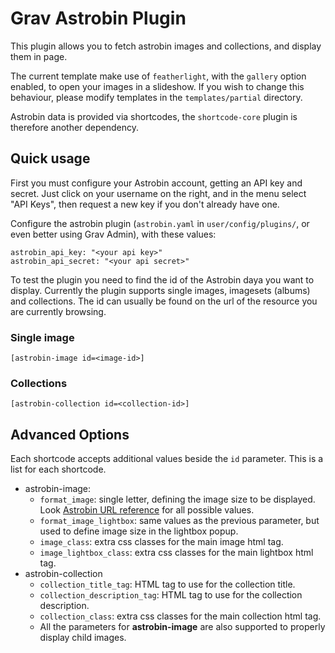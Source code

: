 Grav Astrobin Plugin
==================

This plugin allows you to fetch astrobin images and collections, and display them in page.

The current template make use of `featherlight`, with the `gallery` option enabled, to open your images in a slideshow.
If you wish to change this behaviour, please modify templates in the `templates/partial` directory.

Astrobin data is provided via shortcodes, the `shortcode-core` plugin is therefore another dependency.

Quick usage
-----------

First you must configure your Astrobin account, getting an API key and secret. Just click on your username on the right, and in the menu select "API Keys", then request a new key if you don't already have one.

Configure the astrobin plugin (`astrobin.yaml` in `user/config/plugins/`, or even better using Grav Admin),  with these values:

    astrobin_api_key: "<your api key>"
    astrobin_api_secret: "<your api secret>"

To test the plugin you need to find the id of the Astrobin daya you want to display.
Currently the plugin supports single images, imagesets (albums) and collections.
The id can usually be found on the url of the resource you are currently browsing.

### Single image

    [astrobin-image id=<image-id>]

### Collections

    [astrobin-collection id=<collection-id>]
    

Advanced Options
----------------

Each shortcode accepts additional values beside the `id` parameter.
This is a list for each shortcode.

 * astrobin-image:
   * `format_image`: single letter, defining the image size to be displayed. Look [Astrobin URL reference](https://www.astrobin.com/services/api/misc.urls.html) for all possible values.
   * `format_image_lightbox`: same values as the previous parameter, but used to define image size in the lightbox popup.
   * `image_class`: extra css classes for the main image html tag.
   * `image_lightbox_class`: extra css classes for the main lightbox html tag.
 * astrobin-collection
   * `collection_title_tag`: HTML tag to use for the collection title.
   * `collection_description_tag`: HTML tag to use for the collection description.
   * `collection_class`: extra css classes for the main collection html tag.
   * All the parameters for **astrobin-image** are also supported to properly display child images.
   
